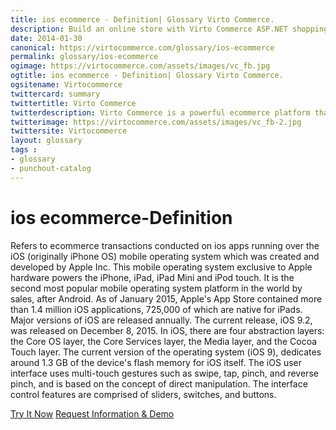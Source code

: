 ```yaml
---
title: ios ecommerce - Definition| Glossary Virto Commerce.
description: Build an online store with Virto Commerce ASP.NET shopping cart software. Benefit from an open source shopping cart software that has every feature you need.
date: 2014-01-30
canonical: https://virtocommerce.com/glossary/ios-ecommerce
permalink: glossary/ios-ecommerce
ogimage: https://virtocommerce.com/assets/images/vc_fb.jpg
ogtitle: ios ecommerce - Definition| Glossary Virto Commerce.
ogsitename: Virtocommerce
twittercard: summary
twittertitle: Virto Commerce
twitterdescription: Virto Commerce is a powerful ecommerce platform that includes everything you need to create an online store and sell online. Try it free with Free Community License
twitterimage: https://virtocommerce.com/assets/images/vc_fb-2.jpg
twittersite: Virtocommerce
layout: glossary
tags : 
- glossary
- punchout-catalog
---
```

<div class="business-cnt">
	<div class="head __cart">
		<h1 class="title">ios ecommerce-Definition</h1>
	</div>
	<p class="text">Refers to ecommerce transactions conducted on ios apps running over the iOS (originally iPhone OS) mobile operating system which was created and developed by Apple Inc. This mobile operating system exclusive to Apple hardware powers the iPhone, iPad, iPad Mini and iPod touch. It is the second most popular mobile operating system platform in the world by sales, after Android. As of January 2015, Apple's App Store contained more than 1.4 million iOS applications, 725,000 of which are native for iPads. Major versions of iOS are released annually. The current release, iOS 9.2, was released on December 8, 2015. In iOS, there are four abstraction layers: the Core OS layer, the Core Services layer, the Media layer, and the Cocoa Touch layer. The current version of the operating system (iOS 9), dedicates around 1.3 GB of the device's flash memory for iOS itself. The iOS user interface uses multi-touch gestures such as swipe, tap, pinch, and reverse pinch, and is based on the concept of direct manipulation. The interface control features are comprised of sliders, switches, and buttons.</p>
	<div class="buttons">
		<a class="button fill" href="/try-now">Try It Now</a>
		<a class="button fill" href="/contact-us">Request Information & Demo</a>
	</div>
</div>